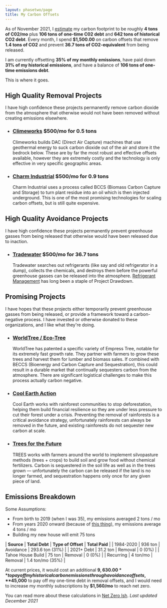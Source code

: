 ```yaml
---
layout: phasetwo/page
title: My Carbon Offsets
---
```


As of November 2021, I [estimate](#emissions-breakdown) my carbon footprint to be roughly **4 tons of C02/mo** plus **106 tons of one-time C02 debt** and **642 tons of historical CO2 debt**. Every month, I spend **$1,500.00** on carbon offsets that remove **1.4 tons of CO2** and prevent **36.7 tons of CO2-equivalent** from being released.

I am currently offsetting **35% of my monthly emissions**, have paid down **31% of my historical emissions**, and have a balance of **106 tons of one-time emissions debt**.

This is where it goes.

## High Quality Removal Projects

I have high confidence these projects permanently remove carbon dioxide from the atmosphere that otherwise would not have been removed without creating emissions elsewhere.

<ul class="nonprofits">
  <li>
  <h3><a href="https://climeworks.com/invitation/Jy04DG0A">Climeworks</a> $500/mo for 0.5 tons</h3>
  <p>Climeworks builds DAC (Direct Air Capture) machines that use geothermal energy to suck carbon dioxide out of the air and store it the bedrock below. These are by far the most robust and effective offsets available, however they are extremely costly and the technology is only effective in very specific geographic areas.</p>
  </li>
  <li>
  <h3><a href="https://charmindustrial.com/">Charm Industrial</a> $500/mo for 0.9 tons</h3>
  <p>Charm Industrial uses a process called BCCS (Biomass Carbon Capture and Storage) to turn plant residue into an oil which is then injected underground. This is one of the most promising technologies for scaling carbon offsets, but is still quite expensive.</p>
  </li>
</ul>

## High Quality Avoidance Projects

I have high confidence these projects permanently prevent greenhouse gasses from being released that otherwise would have been released due to inaction.

<ul class="nonprofits">
  <li>
  <h3><a href="https://tradewater.us">Tradewater</a> $500/mo for 36.7 tons</h3>
  <p>Tradewater searches out refrigerants (like say and old refrigerator in a dump), collects the chemicals, and destroys them before the powerful greenhouse gasses can be released into the atmosphere. <a href="https://drawdown.org/solutions/refrigerant-management">Refrigerant Management</a> has long been a staple of Project Drawdown.</p>
  </li>
</ul>

## Promising Projects

I have hopes that these projects either temporarily prevent greenhouse gasses from being released, or provide a framework toward a carbon-negative process. I have invested or otherwise donated to these organizations, and I like what they're doing.

<ul class="nonprofits">
  <li>
  <h3><a href="https://www.worldtree.eco/">WorldTree / Eco-Tree</a></h3>
  <p>WorldTree has patented a specific variety of Empress Tree, notable for its extremely fast growth rate. They partner with farmers to grow these trees and harvest them for lumber and biomass sales. If combined with BECCS (Bioenergy and Carbon Capture and Sequestration), this could result in a durable market that continually sequesters carbon from the atmosphere. There are significant logistical challenges to make this process actually carbon negative.</p>
  </li>
  <li>
  <h3><a href="https://www.coolearth.org/">Cool Earth Action</a></h3>
  <p>Cool Earth works with rainforest communities to stop deforestation, helping them build financial resilience so they are under less pressure to cut their forest under a crisis. Preventing the removal of rainforests is a critical avoidance strategy, unfortunately rainforests can always be removed in the future, and existing rainforests do not sequester new carbon at scale.</p>
  </li>
  <li>
  <h3><a href="https://trees.org">Trees for the Future</a></h3>
  <p>TREES works with farmers around the world to implement silvopasture methods (trees + crops) to build soil and grow food without chemical fertilizers. Carbon is sequestered in the soil life as well as in the trees grown — unfortunately the carbon can be released if the land is no longer farmed, and sequestration happens only once for any given piece of land.</p>
  </li>
</ul>

## Emissions Breakdown

Some Assumptions:

- From birth to 2019 (when I was 35), my emissions averaged 2 tons / mo
- From years 2020 onward (because of [this thing](https://news.microsoft.com/announcement/microsoft-acquires-github/)), my emissions average 4 tons / mo
- Building my new house will emit 75 tons

| **Source** | **Total Debt** | **Type of Offset** | **Total Paid** |
| 1984-2020 | 936 ton | Avoidance | 293.6 ton (31%) |
| 2021+ Debt | 31.2 ton | Removal | 0 (0%) |
| Tahoe House Build | 75 ton | Removal | 0 (0%) |
| Recurring | 4 ton/mo | Removal | 1.4 ton/mo (35%) |

At current prices, it would cost an additional **$9,630.00** to pay off my historical carbon emissions through avoidance offsets, **$45,000** to pay off my one-time debt in removal offsets, and I would need to increase my monthly subscriptions by **$1,560/mo** to reach net zero.

You can read more about these calculations in [Net Zero Ish](/posts/net-zero-ish). _Last updated December 2021_

